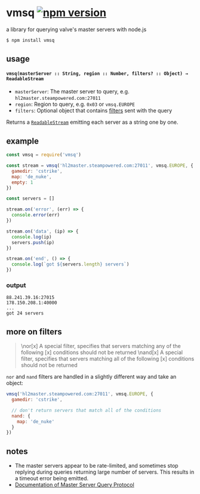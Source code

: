 # vmsq [![npm version](https://badge.fury.io/js/vmsq.svg)](http://badge.fury.io/js/vmsq)

a library for querying valve's master servers with node.js

```sh
$ npm install vmsq
```

## usage

#### `vmsq(masterServer :: String, region :: Number, filters? :: Object) → ReadableStream`

- `masterServer`: The master server to query, e.g. `hl2master.steampowered.com:27011`
- `region`: Region to query, e.g. `0x03` or `vmsq.EUROPE`
- `filters`: Optional object that contains [filters][filters] sent with the query

Returns a [`ReadableStream`][readablestream] emitting each server as a string one by one.

## example

```js
const vmsq = require('vmsq')

const stream = vmsq('hl2master.steampowered.com:27011', vmsq.EUROPE, {
  gamedir: 'cstrike',
  map: 'de_nuke',
  empty: 1
})

const servers = []

stream.on('error', (err) => {
  console.error(err)
})

stream.on('data', (ip) => {
  console.log(ip)
  servers.push(ip)
})

stream.on('end', () => {
  console.log(`got ${servers.length} servers`)
})
```

### output

```
88.241.39.16:27015
178.150.208.1:40000
...
got 24 servers
```

## more on filters

> \nor\[x]	A special filter, specifies that servers matching any of the following [x] conditions should not be returned
> \nand\[x]	A special filter, specifies that servers matching all of the following [x] conditions should not be returned

`nor` and `nand` filters are handled in a slightly different way and take an object:

```js
vmsq('hl2master.steampowered.com:27011', vmsq.EUROPE, {
  gamedir: 'cstrike',

  // don't return servers that match all of the conditions
  nand: {
    map: 'de_nuke'
  }
})
```

## notes

- The master servers appear to be rate-limited, and sometimes stop replying
  during queries returning large number of servers. This results in a
  timeout error being emitted.
- [Documentation of Master Server Query Protocol](https://developer.valvesoftware.com/wiki/Master_Server_Query_Protocol)

[readablestream]: https://nodejs.org/api/stream.html#stream_readable_streams
[filters]: https://developer.valvesoftware.com/wiki/Master_Server_Query_Protocol#Filter

